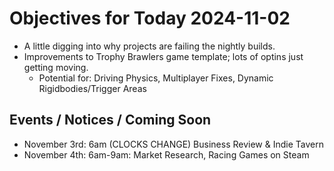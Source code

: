 # Objectives for Today 2024-11-02

- A little digging into why projects are failing the nightly builds.
- Improvements to Trophy Brawlers game template; lots of optins just getting moving.
  - Potential for: Driving Physics, Multiplayer Fixes, Dynamic Rigidbodies/Trigger Areas

## Events / Notices / Coming Soon

- November 3rd: 6am (CLOCKS CHANGE) Business Review & Indie Tavern
- November 4th: 6am-9am: Market Research, Racing Games on Steam
